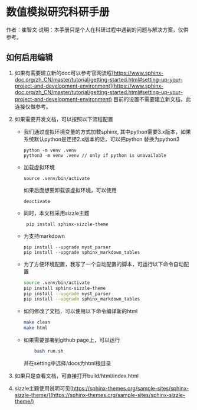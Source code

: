 # 数值模拟研究科研手册
作者：崔智文
说明：本手册只是个人在科研过程中遇到的问题与解决方案，仅供参考。

## 如何启用编辑

1. 如果有需要建立新的doc可以参考官网流程[https://www.sphinx-doc.org/zh_CN/master/tutorial/getting-started.html#setting-up-your-project-and-development-environment](https://www.sphinx-doc.org/zh_CN/master/tutorial/getting-started.html#setting-up-your-project-and-development-environment)
    目前的设置不需要建立新文档，此连接仅做参考。

2. 如果需要开发文档，可以按照以下流程配置
    - 我们通过虚拟环境变量的方式加载sphinx, 其中python需要3.x版本，如果系统默认python是连接2.x版本的话，可以把python 替换为python3
        ```
        python -m venv .venv
        python3 -m venv .venv // only if python is unavailable
        ```
    - 加载虚拟环境
        ```
        source .venv/bin/activate
        ```
        如果后面想要卸载该虚拟环境，可以使用
        ```
        deactivate
        ```
    - 同时，本文档采用sizzle主题
        ```
         pip install sphinx-sizzle-theme
        ```
    - 为支持markdown
        ```
        pip install --upgrade myst_parser
        pip install --upgrade sphinx_markdown_tables
        ```
    - 为了方便环境配置，我写了一个自动配置的脚本，可运行以下命令自动配置
        ```bash
        source .venv/bin/activate
        pip install sphinx-sizzle-theme
        pip install --upgrade myst_parser
        pip install --upgrade sphinx_markdown_tables
        ```
    - 如何修改了文档，可以使用以下命令编译新的html
         ```bash
         make clean
         make html
         ```
    - 如果需要部署到github page上，可以运行
        ```bash
            bash run.sh
        ```
        并在setting中选择/docs为html根目录


3. 如果只是查看文档，可直接打开build/html/index.html
4. sizzle主题使用说明可见[https://sphinx-themes.org/sample-sites/sphinx-sizzle-theme/](https://sphinx-themes.org/sample-sites/sphinx-sizzle-theme/)
